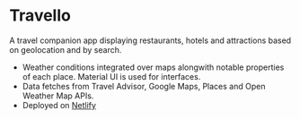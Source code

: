 # Travello

A travel companion app displaying restaurants, hotels and attractions based on geolocation and by search.

- Weather conditions integrated over maps alongwith notable properties of each place. Material UI is used for interfaces.
- Data fetches from Travel Advisor, Google Maps, Places and Open Weather Map APIs.
- Deployed on [Netlify](https://travello-world.netlify.app)
